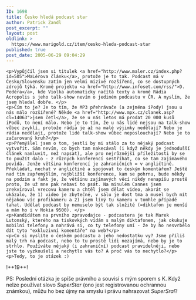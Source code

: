 ```yaml
---
ID: 1698
title: Česko hledá podcast star
author: Patrick Zandl
post_excerpt: ""
layout: post
oldlink: >
  https://www.marigold.cz/item/cesko-hleda-podcast-star
published: true
post_date: 2005-06-29 09:04:29
---
```

	<p>Vypůjčil jsem si titulek <a href="http://www.maler.cz/index.php?id=505">MaLérova článku</a>, protože je to tak. Podcast má v Česko/Slovensku zatím jen velmi mizivé rozšíření, co se dostupných zdrojů týká. Kromě projektu <a href="http://www.infoset.com/rss/">D. Pedéra</a>, kde Violka automaticky načítá texty a kromě Rádia Acropolis s jeho talk-show nevím o jediném podcastu v ČR. A myslím, že jsem hledal dobře. </p>
	<p>Čím to je? Je to tím, že MP3 přehrávače (a zejména iPody) jsou u nás málo rozšířené? Někde <a href="http://www.mpx.cz/clanek.asp?cl=14063">jsem četl</a>, že se u nás letos má prodat 20 000 kusů iPodů, to není málo. Nebo je to tím, že u nás lidé nejsou na talk-show vůbec zvyklí, protože rádia je až na malé výjimky nedělají? Nebo je rádia nedělají, protože lidé talk-show vůbec neposlouchají? Nebo je to začarovaný kruh?</p>
	<p>Přemýšlel jsem o tom, jestli by mi stálo za to nějaký podcast vytvořit. Sám nevím, co bych tam nakecával (i když někdy je jednodušší článek namluvit, než napsat), ale pro nejrůznější příležitosti by se to použít dalo - z různých konferencí sestříhat, co se tam zajímavého povídá. Jenže většina konferencí je zahraničních = v angličtině. Překládat, nechat v angličtině a spojovat to českým komentářem? Ještě nad tím zapřemýšlím, nejbližší konference, kam se pohrnu, bude někdy na podzim a fakt je, že většinu zajímavých věcí nikdy nenapíšu prostě proto, že už mne pak nebaví to psát. Na minulém Cannes jsem zrekvíroval vrecovu kameru a chtěl jsem dělat video, akorát se ukázalo, že 1) video je zbytečné, v sálu je dost tma a musel bych mít nějakou víc profikameru a 2) jsem líný tu kameru v tomhle případě tahat. Udělat podcast by nemuselo být tak složité (=diktafon je menší a mám ho i v Nokia 9500). </p>
	<p>Kandidátem na prvního zpravodajce - podcastera je tak Marek Lutonský, kterého na tiskovkých vídám s malým diktafonem, jak okukuje mobilní telefony a nahrává si, co ty telefony umí - že by ho nesvrbělo dát tyto "exkluzivní komentáře" na web?</p>
	<p>Co si myslíte o českém podcastu a jeho nedostatku vy? Jsme příliš malý trh na podcast, nebo to tu prostě lidi nezajímá, nebo by je to strhlo. Používáte nějaký (i zahraniční) podcast pravidelněji, nebo jste to vyzkoušeli a nechytlo vás to? A proč vás to nechytlo?</p>
	<p>Tedy, to je otázek :)
</p>
!++19++!
<p>PS: Poslední otázka je spíše právního a souvisí s mým sporem s K. Když nelze používat slovo <em>SuperStar </em>(ono jest registrovanou ochrannou známkou), můžu ho bez újmy na smyslu i právu nahrazovat <em>SuperSral</em>?</p>